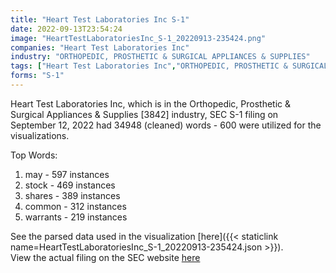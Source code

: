 ```yaml
---
title: "Heart Test Laboratories Inc S-1"
date: 2022-09-13T23:54:24
image: "HeartTestLaboratoriesInc_S-1_20220913-235424.png"
companies: "Heart Test Laboratories Inc"
industry: "ORTHOPEDIC, PROSTHETIC & SURGICAL APPLIANCES & SUPPLIES"
tags: ["Heart Test Laboratories Inc","ORTHOPEDIC, PROSTHETIC & SURGICAL APPLIANCES & SUPPLIES","09-12-2022","S-1"]
forms: "S-1"
---
```

Heart Test Laboratories Inc, which is in the Orthopedic, Prosthetic & Surgical Appliances & Supplies [3842] industry, SEC S-1 filing on September 12, 2022 had 34948 (cleaned) words - 600 were utilized for the visualizations.

Top Words:
1. may - 597 instances
2. stock - 469 instances
3. shares - 389 instances
4. common - 312 instances
5. warrants - 219 instances


See the parsed data used in the visualization [here]({{< staticlink name=HeartTestLaboratoriesInc_S-1_20220913-235424.json >}}).  
View the actual filing on the SEC website [here](https://www.sec.gov/Archives/edgar/data/1468492/0001193125-22-242951.txt)